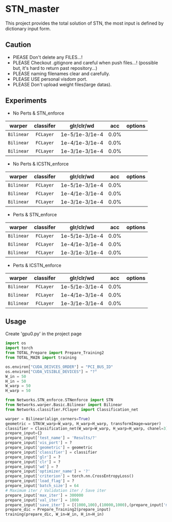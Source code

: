 # STN_master
This project provides the total solution of STN, the most input is defined by dictionary input form.
## Caution
- PlEASE Don't delete any FILES...!
- PLEASE Checkout .gitignore and careful when push files...! 
(possible but, it's hard to return past repository...)
- PLEASE naming filenames clear and carefully.
- PLEASE USE personal visdom port.
- PLEASE Don't upload weight files(large datas).
## Experiments
- No Perts & STN_enforce

| warper | classifer | glr/clr/wd | acc | options |
|:---:|:---:|:---:|:---:|:---:|
|`Bilinear`|`FCLayer`|1e-5/1e-3/1e-4|0.0%||
|`Bilinear`|`FCLayer`|1e-4/1e-3/1e-4|0.0%||
|`Bilinear`|`FCLayer`|1e-3/1e-3/1e-4|0.0%||

- No Perts & ICSTN_enforce

| warper | classifer | glr/clr/wd | acc | options |
|:---:|:---:|:---:|:---:|:---:|
|`Bilinear`|`FCLayer`|1e-5/1e-3/1e-4|0.0%||
|`Bilinear`|`FCLayer`|1e-4/1e-3/1e-4|0.0%||
|`Bilinear`|`FCLayer`|1e-3/1e-3/1e-4|0.0%||

- Perts & STN_enforce

| warper | classifer | glr/clr/wd | acc | options |
|:---:|:---:|:---:|:---:|:---:|
|`Bilinear`|`FCLayer`|1e-5/1e-3/1e-4|0.0%||
|`Bilinear`|`FCLayer`|1e-4/1e-3/1e-4|0.0%||
|`Bilinear`|`FCLayer`|1e-3/1e-3/1e-4|0.0%||

- Perts & ICSTN_enforce

| warper | classifer | glr/clr/wd | acc | options |
|:---:|:---:|:---:|:---:|:---:|
|`Bilinear`|`FCLayer`|1e-5/1e-3/1e-4|0.0%||
|`Bilinear`|`FCLayer`|1e-4/1e-3/1e-4|0.0%||
|`Bilinear`|`FCLayer`|1e-3/1e-3/1e-4|0.0%||

## Usage
Create 'gpu0.py' in the project page 
``` Python
import os
import torch
from TOTAL_Prepare import Prepare_Training2
from TOTAL_MAIN import training

os.environ["CUDA_DEIVCES_ORDER"] = "PCI_BUS_ID"
os.environ["CUDA_VISIBLE_DEVICES"] = "?"
W_in = 50
H_in = 50
W_warp = 50
H_warp = 50

from Networks.STN_enforce.STNenforce import STN
from Networks.warper.Basic.Bilinear import Bilinear
from Networks.classifier.FClayer import Classification_net

warper = Bilinear(align_corners=True)
geometric = STN(W_warp=W_warp, H_warp=H_warp, transformImage=warper)
classifier = Classification_net(W_warp=W_warp, H_warp=H_warp, chanel=3)
prepare_input={}
prepare_input['test_name'] = 'Results/?'
prepare_input['vis_port'] = ?
prepare_input['geometric'] = geometric
prepare_input['classifier'] = classifier
prepare_input['glr'] = ?
prepare_input['clr'] = ?
prepare_input['wd'] = ?
prepare_input['optimizer_name'] = '?'
prepare_input['criterion'] = torch.nn.CrossEntropyLoss()
prepare_input['load_flag'] = ?
prepare_input['batch_size'] = 64
# Maximum iter / Validation iter / Save iter
prepare_input['max_iter'] = 300000
prepare_input['val_iter'] = 1000
prepare_input['save_iter'] = [(1000,100),(10000,1000),(prepare_input['max_iter'],20000)] #[(iter, period)...]
prepare_dic = Prepare_Training2(prepare_input)
training(prepare_dic, W_in=W_in, H_in=H_in)
```
